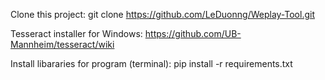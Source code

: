 Clone this project: git clone https://github.com/LeDuonng/Weplay-Tool.git

Tesseract installer for Windows: https://github.com/UB-Mannheim/tesseract/wiki

Install libararies for program (terminal): pip install -r requirements.txt
